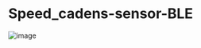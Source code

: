 # Speed_cadens-sensor-BLE

![image](https://user-images.githubusercontent.com/52325015/129577755-bae45d4e-da41-4ba6-8e9b-e9256148eed1.png)
